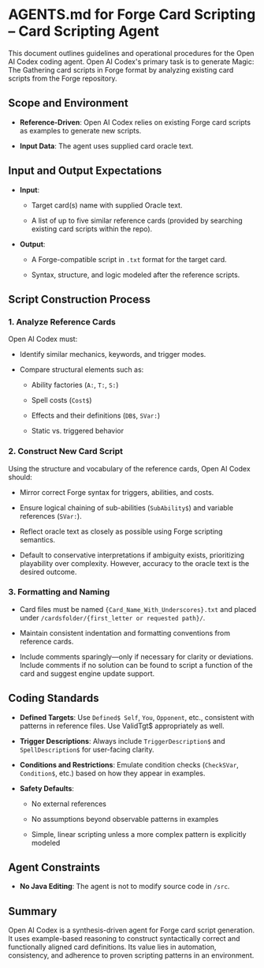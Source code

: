# AGENTS.md for Forge Card Scripting – Card Scripting Agent

This document outlines guidelines and operational procedures for the Open AI Codex coding agent. Open AI Codex's primary task is to generate Magic: The Gathering card scripts in Forge format by analyzing existing card scripts from the Forge repository.

## Scope and Environment

- **Reference-Driven**: Open AI Codex relies on existing Forge card scripts as examples to generate new scripts.
    
- **Input Data**: The agent uses supplied card oracle text.
    

## Input and Output Expectations

- **Input**:
    
    - Target card(s) name with supplied Oracle text.
        
    - A list of up to five similar reference cards (provided by searching existing card scripts within the repo).
        
- **Output**:
    
    - A Forge-compatible script in `.txt` format for the target card.
        
    - Syntax, structure, and logic modeled after the reference scripts.
        

## Script Construction Process

### 1. Analyze Reference Cards

Open AI Codex must:

- Identify similar mechanics, keywords, and trigger modes.
    
- Compare structural elements such as:
    
    - Ability factories (`A:`, `T:`, `S:`)
        
    - Spell costs (`Cost$`)
        
    - Effects and their definitions (`DB$`, `SVar:`)
        
    - Static vs. triggered behavior
        

### 2. Construct New Card Script

Using the structure and vocabulary of the reference cards, Open AI Codex should:

- Mirror correct Forge syntax for triggers, abilities, and costs.
    
- Ensure logical chaining of sub-abilities (`SubAbility$`) and variable references (`SVar:`).
    
- Reflect oracle text as closely as possible using Forge scripting semantics.
    
- Default to conservative interpretations if ambiguity exists, prioritizing playability over complexity. However, accuracy to the oracle text is the desired outcome.
    

### 3. Formatting and Naming

- Card files must be named `{Card_Name_With_Underscores}.txt` and placed under `/cardsfolder/{first_letter or requested path}/`.
    
- Maintain consistent indentation and formatting conventions from reference cards.
    
- Include comments sparingly—only if necessary for clarity or deviations. Include comments if no solution can be found to script a function of the card and suggest engine update support.
    

## Coding Standards

- **Defined Targets**: Use `Defined$ Self`, `You`, `Opponent`, etc., consistent with patterns in reference files. Use ValidTgt$ appropriately as well.
    
- **Trigger Descriptions**: Always include `TriggerDescription$` and `SpellDescription$` for user-facing clarity.
    
- **Conditions and Restrictions**: Emulate condition checks (`CheckSVar`, `Condition$`, etc.) based on how they appear in examples.
    
- **Safety Defaults**:
    
    - No external references
        
    - No assumptions beyond observable patterns in examples
        
    - Simple, linear scripting unless a more complex pattern is explicitly modeled
        

## Agent Constraints

    
- **No Java Editing**: The agent is not to modify source code in `/src`.
    

## Summary

Open AI Codex is a synthesis-driven agent for Forge card script generation. It uses example-based reasoning to construct syntactically correct and functionally aligned card definitions. Its value lies in automation, consistency, and adherence to proven scripting patterns in an environment.
